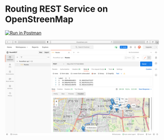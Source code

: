 # Routing REST Service on OpenStreenMap

[![Run in Postman](https://run.pstmn.io/button.svg)](https://app.getpostman.com/run-collection/16082483-d5e16c5c-0ac1-4f02-894b-146a0325710e?action=collection%2Ffork&collection-url=entityId%3D16082483-d5e16c5c-0ac1-4f02-894b-146a0325710e%26entityType%3Dcollection%26workspaceId%3Daa0cdc60-ccd9-40fa-88d2-a60eaa3997f5)

![](Postman.jpg)


